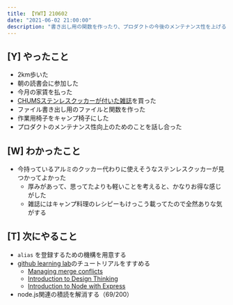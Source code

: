 ```yaml
---
title: 【YWT】210602
date: "2021-06-02 21:00:00"
description: "書き出し用の関数を作ったり、プロダクトの今後のメンテナンス性を上げるためにやることについて話したりした"
---
```


## [Y] やったこと

- 2km歩いた
- 朝の読書会に参加した
- 今月の家賃を払った
- [CHUMSステンレスクッカーが付いた雑誌](https://travel.watch.impress.co.jp/docs/news/1322242.html)を買った
- ファイル書き出し用のファイルと関数を作った
- 作業用椅子をキャンプ椅子にした
- プロダクトのメンテナンス性向上のためのことを話し合った

## [W] わかったこと

- 今持っているアルミのクッカー代わりに使えそうなステンレスクッカーが見つかってよかった
  - 厚みがあって、思ってたよりも軽いことを考えると、かなりお得な感じがした
  - 雑誌にはキャンプ料理のレシピーもけっこう載ってたので全然ありな気がする

## [T] 次にやること

- `alias` を登録するための機構を用意する
- [github learning lab](https://lab.github.com/githubtraining)のチュートリアルをすすめる
  - [Managing merge conflicts](https://lab.github.com/githubtraining/managing-merge-conflicts)
  - [Introduction to Design Thinking](https://lab.github.com/githubtraining/introduction-to-design-thinking)
  - [Introduction to Node with Express](https://lab.github.com/everydeveloper/introduction-to-node-with-express)
- node.js関連の積読を解消する（69/200）

<!-- https://twitter.com/camomile_cafe/status/1400046601989595138?s=20 -->
